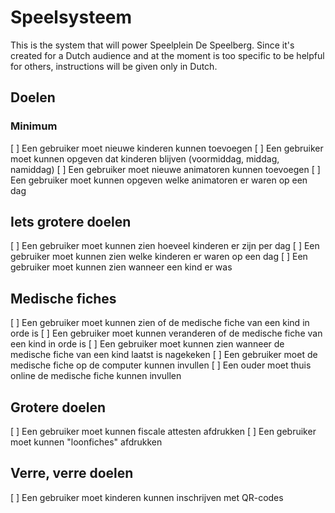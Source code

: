 # Speelsysteem

This is the system that will power Speelplein De Speelberg. Since it's created for a Dutch audience and at the moment is too specific to be helpful for others, instructions will be given only in Dutch.

## Doelen

### Minimum

[ ] Een gebruiker moet nieuwe kinderen kunnen toevoegen
[ ] Een gebruiker moet kunnen opgeven dat kinderen blijven (voormiddag, middag, namiddag)
[ ] Een gebruiker moet nieuwe animatoren kunnen toevoegen
[ ] Een gebruiker moet kunnen opgeven welke animatoren er waren op een dag

## Iets grotere doelen

[ ] Een gebruiker moet kunnen zien hoeveel kinderen er zijn per dag
[ ] Een gebruiker moet kunnen zien welke kinderen er waren op een dag
[ ] Een gebruiker moet kunnen zien wanneer een kind er was

## Medische fiches

[ ] Een gebruiker moet kunnen zien of de medische fiche van een kind in orde is
[ ] Een gebruiker moet kunnen veranderen of de medische fiche van een kind in orde is
[ ] Een gebruiker moet kunnen zien wanneer de medische fiche van een kind laatst is nagekeken
[ ] Een gebruiker moet de medische fiche op de computer kunnen invullen
[ ] Een ouder moet thuis online de medische fiche kunnen invullen

## Grotere doelen

[ ] Een gebruiker moet kunnen fiscale attesten afdrukken
[ ] Een gebruiker moet kunnen "loonfiches" afdrukken

## Verre, verre doelen

[ ] Een gebruiker moet kinderen kunnen inschrijven met QR-codes


